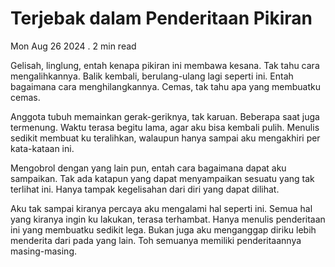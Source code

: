 # Terjebak dalam Penderitaan Pikiran

Mon Aug 26 2024 . 2 min read

Gelisah, linglung, entah kenapa pikiran ini membawa kesana. Tak tahu cara mengalihkannya. Balik kembali, berulang-ulang lagi seperti ini. Entah bagaimana cara menghilangkannya. Cemas, tak tahu apa yang membuatku cemas.

Anggota tubuh memainkan gerak-geriknya, tak karuan. Beberapa saat juga termenung. Waktu terasa begitu lama, agar aku bisa kembali pulih. Menulis sedikit membuat ku teralihkan, walaupun hanya sampai aku mengakhiri per kata-kataan ini.

Mengobrol dengan yang lain pun, entah cara bagaimana dapat aku sampaikan. Tak ada katapun yang dapat menyampaikan sesuatu yang tak terlihat ini. Hanya tampak kegelisahan dari diri yang dapat dilihat.

Aku tak sampai kiranya percaya aku mengalami hal seperti ini. Semua hal yang kiranya ingin ku lakukan, terasa terhambat. Hanya menulis penderitaan ini yang membuatku sedikit lega. Bukan juga aku menganggap diriku lebih menderita dari pada yang lain. Toh semuanya memiliki penderitaannya masing-masing.
